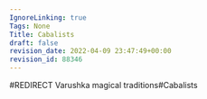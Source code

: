 ```yaml
---
IgnoreLinking: true
Tags: None
Title: Cabalists
draft: false
revision_date: 2022-04-09 23:47:49+00:00
revision_id: 88346
---
```


#REDIRECT Varushka magical traditions#Cabalists